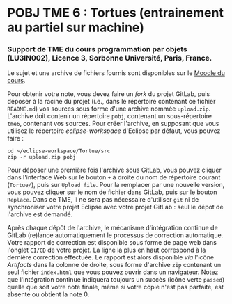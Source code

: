 # POBJ TME 6 : Tortues (entrainement au partiel sur machine)

### Support de TME du cours programmation par objets (LU3IN002), Licence 3, Sorbonne Université, Paris, France.

Le sujet et une archive de fichiers fournis sont disponibles sur le [Moodle du cours](https://moodle-sciences.upmc.fr/).

Pour obtenir votre note, vous devez faire un _fork_ du projet GitLab, puis déposer à la racine du projet (i.e., dans le répertoire contenant ce fichier `README.md`) vos sources sous forme d'une archive nommée `upload.zip`.
L'archive doit contenir un répertoire `pobj`, contenant un sous-répertoire `tme6`, contenant vos sources.
Pour créer l'archive, en supposant que vous utilisez le répertoire _eclipse-workspace_ d'Eclipse par défaut, vous pouvez faire :
```
cd ~/eclipse-workspace/Tortue/src
zip -r upload.zip pobj
```

Pour déposer une première fois l'archive sous GitLab, vous pouvez cliquer dans l'interface Web sur le bouton `+` à droite du nom de répertoire courant (`Tortue/`), puis sur `Upload file`.
Pour la remplacer par une nouvelle version, vous pouvez cliquer sur le nom de fichier dans GitLab, puis sur le bouton `Replace`.
Dans ce TME, il ne sera pas nécessaire d'utiliser `git` ni de synchroniser votre projet Eclipse avec votre projet GitLab : seul le dépot de l'archive est demandé.

Après chaque dépôt de l'archive, le mécanisme d'intégration continue de GitLab (re)lance automatiquement le processus de correction automatique.
Votre rapport de correction est disponible sous forme de page web dans l'onglet `CI/CD` de votre projet.
La ligne la plus en haut correspond à la dernière correction effectuée.
Le rapport  est alors disponible _via_ l'icône *Artifacts* dans la colonne de droite, sous forme d'archive `zip` contenant un seul fichier `index.html` que vous pouvez ouvrir dans un navigateur.
Notez que l'intégration continue indiquera toujours un succès (icône verte `passed`) quelle que soit votre note finale, même si votre copie n'est pas parfaite, est absente ou obtient la note 0.
